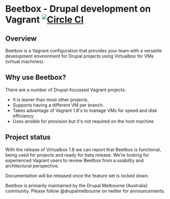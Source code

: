 # Beetbox - Drupal development on Vagrant [![Circle CI](https://circleci.com/gh/drupalmel/beetbox.svg?style=svg)](https://circleci.com/gh/drupalmel/beetbox)

## Overview

Beetbox is a Vagrant configuration that provides your team with a versatile development environment for Drupal projects using Virtualbox for VMs (virtual machines).

## Why use Beetbox?

There are a number of Drupal-focussed Vagrant projects.

* It is leaner than most other projects.
* Supports having a different VM per branch.
* Takes advantage of Vagrant 1.8's to manage VMs for speed and disk efficiency
* Uses ansible for provision but it's not required on the host machine

## Project status

With the release of Virtualbox 1.8 we can report that Beetbox is functional, being used for projects and ready for beta release.
We're looking for experienced Vagrant users to review Beetbox from a usability and architectural perspective. 

Documentation will be released once the feature set is locked down.

Beetbox is primarily maintained by the Drupal Melbourne (Australia) community. Please follow @drupalmelbourne on twitter for announcements.
